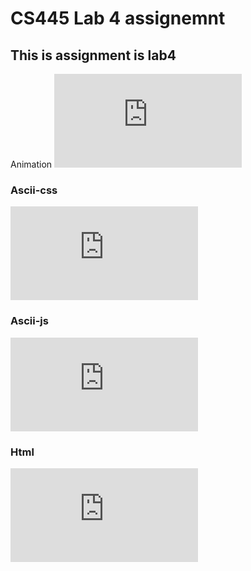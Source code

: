# CS445 Lab 4 assignemnt 

## This is assignment is lab4


Animation
![animation.js](https://github.com/gakalu/CS445---Lab/blob/main/lab4/animation.js)
### Ascii-css
![ascii.css](https://github.com/gakalu/CS445---Lab/blob/main/lab4/ascii.css)
### Ascii-js
![ascii.js](https://github.com/gakalu/CS445---Lab/blob/main/lab4/ascii.js)
### Html
![index.html](https://github.com/gakalu/CS445---Lab/blob/main/lab4/index.html)

